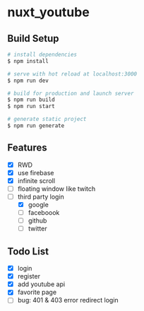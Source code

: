# nuxt_youtube

## Build Setup

```bash
# install dependencies
$ npm install

# serve with hot reload at localhost:3000
$ npm run dev

# build for production and launch server
$ npm run build
$ npm run start

# generate static project
$ npm run generate
```
## Features

- [X] RWD
- [X] use firebase
- [X] infinite scroll
- [ ] floating window like twitch
- [ ] third party login
  - [X] google
  - [ ] faceboook
  - [ ] github
  - [ ] twitter

## Todo List

- [X] login
- [X] register
- [X] add youtube api
- [X] favorite page
- [ ] bug: 401 & 403 error redirect login
